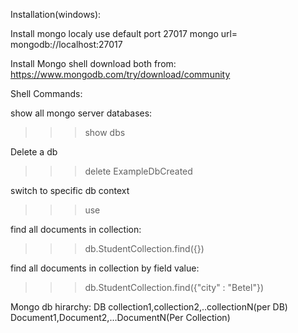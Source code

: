 Installation(windows):

Install mongo localy use default port 27017
mongo url= mongodb://localhost:27017

Install Mongo shell
download both from:
https://www.mongodb.com/try/download/community

Shell Commands:

show all mongo server databases:
>>>show dbs

Delete a db
>>>delete ExampleDbCreated
 
switch to specific db context 
>>>use <dbname> 

find all documents in collection:
>>>db.StudentCollection.find({})

find all documents in collection by field value:
>>>db.StudentCollection.find({"city" : "Betel"})

Mongo db hirarchy:
DB
   collection1,collection2,..collectionN(per DB)
                                        Document1,Document2,...DocumentN(Per Collection) 

